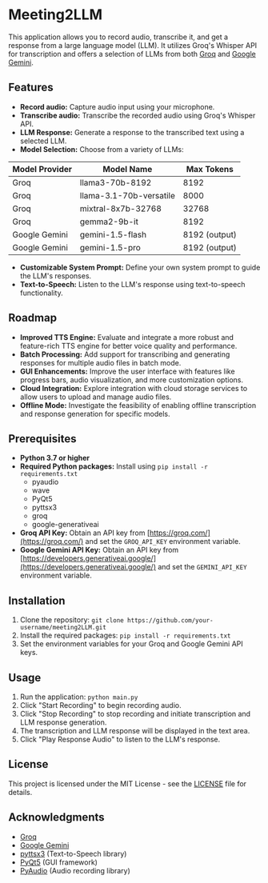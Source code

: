 # Meeting2LLM

This application allows you to record audio, transcribe it, and get a response from a large language model (LLM). It utilizes Groq's Whisper API for transcription and offers a selection of LLMs from both [Groq](https://groq.com/) and [Google Gemini](https://developers.generativeai.google/).

## Features

* **Record audio:** Capture audio input using your microphone.
* **Transcribe audio:** Transcribe the recorded audio using Groq's Whisper API.
* **LLM Response:** Generate a response to the transcribed text using a selected LLM.
* **Model Selection:** Choose from a variety of LLMs:

| Model Provider | Model Name                | Max Tokens |
|----------------|---------------------------|------------|
| Groq           | llama3-70b-8192          | 8192       |
| Groq           | llama-3.1-70b-versatile   | 8000       |
| Groq           | mixtral-8x7b-32768       | 32768      |
| Groq           | gemma2-9b-it             | 8192       |
| Google Gemini | gemini-1.5-flash         | 8192 (output)      |
| Google Gemini | gemini-1.5-pro           | 8192 (output)      |

* **Customizable System Prompt:** Define your own system prompt to guide the LLM's responses.
* **Text-to-Speech:** Listen to the LLM's response using text-to-speech functionality.

## Roadmap

* **Improved TTS Engine:** Evaluate and integrate a more robust and feature-rich TTS engine for better voice quality and performance.
* **Batch Processing:** Add support for transcribing and generating responses for multiple audio files in batch mode.
* **GUI Enhancements:** Improve the user interface with features like progress bars, audio visualization, and more customization options.
* **Cloud Integration:** Explore integration with cloud storage services to allow users to upload and manage audio files.
* **Offline Mode:** Investigate the feasibility of enabling offline transcription and response generation for specific models.

## Prerequisites

* **Python 3.7 or higher**
* **Required Python packages:** Install using `pip install -r requirements.txt`
    * pyaudio
    * wave
    * PyQt5
    * pyttsx3
    * groq
    * google-generativeai
* **Groq API Key:** Obtain an API key from [https://groq.com/](https://groq.com/) and set the `GROQ_API_KEY` environment variable.
* **Google Gemini API Key:** Obtain an API key from [https://developers.generativeai.google/](https://developers.generativeai.google/) and set the `GEMINI_API_KEY` environment variable.

## Installation

1. Clone the repository: `git clone https://github.com/your-username/meeting2LLM.git`
2. Install the required packages: `pip install -r requirements.txt`
3. Set the environment variables for your Groq and Google Gemini API keys.

## Usage

1. Run the application: `python main.py`
2. Click "Start Recording" to begin recording audio.
3. Click "Stop Recording" to stop recording and initiate transcription and LLM response generation.
4. The transcription and LLM response will be displayed in the text area.
5. Click "Play Response Audio" to listen to the LLM's response.

## License

This project is licensed under the MIT License - see the [LICENSE](LICENSE) file for details.

## Acknowledgments

* [Groq](https://groq.com/)
* [Google Gemini](https://developers.generativeai.google/)
* [pyttsx3](https://pyttsx3.readthedocs.io/en/latest/) (Text-to-Speech library)
* [PyQt5](https://pypi.org/project/PyQt5/) (GUI framework)
* [PyAudio](https://pypi.org/project/PyAudio/) (Audio recording library)
